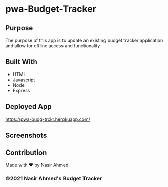 # pwa-Budget-Tracker

## Purpose
The purpose of this app is to update an existing budget tracker application and allow for offline access and functionality

## Built With
* HTML
* Javascript
* Node
* Express

## Deployed App
https://pwa-budg-trckr.herokuapp.com/

## Screenshots

## Contribution
Made with ❤️ by Nasir Ahmed

### ©️2021 Nasir Ahmed's Budget Tracker
